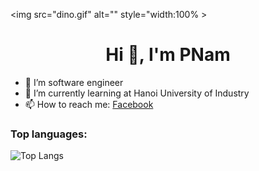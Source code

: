 <img src="dino.gif" alt="" style="width:100% >
<h1 align="center">Hi 👋, I'm PNam</h1>

- 🔭 I’m software engineer
- 🌱 I’m currently learning at Hanoi University of Industry
- 📫 How to reach me: [Facebook](https://fb.com/namnam2k)
### Top languages:

![Top Langs](https://github-readme-stats.vercel.app/api/top-langs/?username=pnam29&theme=radical)
